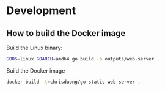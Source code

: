 # Development

## How to build the Docker image

Build the Linux binary:

```sh
GOOS=linux GOARCH=amd64 go build -o outputs/web-server .
```

Build the Docker image

```sh
docker build -t=chrisduong/go-static-web-server .
```
